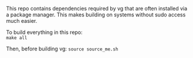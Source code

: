 This repo contains dependencies required by vg that are often installed via a package manager.
This makes building on systems without sudo access much easier.

To build everything in this repo:  
```make all```  



Then, before building vg:
```source source_me.sh```
